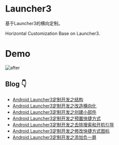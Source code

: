 # Launcher3

基于Launcher3的横向定制。

Horizontal Customization Base on Launcher3.

# Demo
![after](https://github.com/toeii/Launcher3/blob/master/images/launcher_demo_2.gif)

## Blog 👇

- [Android Launcher3定制开发之结构](https://toeii.github.io/2020/05/06/Android-Launcher3%E5%AE%9A%E5%88%B6%E5%BC%80%E5%8F%91%E4%B9%8B%E7%BB%93%E6%9E%84/)<br />
- [Android Launcher3定制开发之改造横向化](https://toeii.github.io/2020/05/07/Android-Launcher3%E5%AE%9A%E5%88%B6%E5%BC%80%E5%8F%91%E4%B9%8B%E6%94%B9%E9%80%A0%E6%A8%AA%E5%90%91%E5%8C%96/)<br />
- [Android Launcher3定制开发之创建小部件](https://toeii.github.io/2020/05/08/Android-Launcher3%E5%AE%9A%E5%88%B6%E5%BC%80%E5%8F%91%E4%B9%8B%E5%88%9B%E5%BB%BA%E5%B0%8F%E9%83%A8%E4%BB%B6/)<br />
- [Android Launcher3定制开发之预置快捷方式](https://toeii.github.io/2020/05/09/Android-Launcher3%E5%AE%9A%E5%88%B6%E5%BC%80%E5%8F%91%E4%B9%8B%E9%A2%84%E7%BD%AE%E5%BF%AB%E6%8D%B7%E6%96%B9%E5%BC%8F/)<br />
- [Android Launcher3定制开发之去除搜索和开机引导](https://toeii.github.io/2020/05/11/Android-Launcher3%E5%AE%9A%E5%88%B6%E5%BC%80%E5%8F%91%E4%B9%8B%E5%8E%BB%E9%99%A4%E6%90%9C%E7%B4%A2/)<br />
- [Android Launcher3定制开发之修改快捷方式图标](https://toeii.github.io/2020/05/12/Android-Launcher3%E5%AE%9A%E5%88%B6%E5%BC%80%E5%8F%91%E4%B9%8B%E4%BF%AE%E6%94%B9%E5%BF%AB%E6%8D%B7%E6%96%B9%E5%BC%8F%E5%9B%BE%E6%A0%87/)<br />
- [Android Launcher3定制开发之添加负一屏](https://toeii.github.io/2020/05/14/Android-Launcher3%E5%AE%9A%E5%88%B6%E5%BC%80%E5%8F%91%E4%B9%8B%E6%B7%BB%E5%8A%A0%E8%B4%9F%E4%B8%80%E5%B1%8F/)<br />
